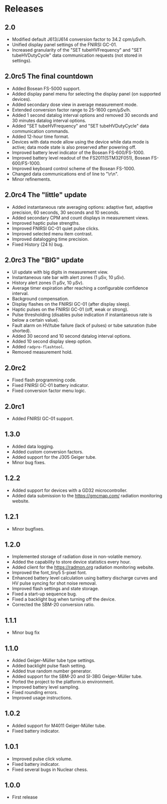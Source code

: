 # Releases

## 2.0

* Modified default J613/J614 conversion factor to 34.2 cpm/µSv/h.
* Unified display panel settings of the FNIRSI GC-01.
* Increased granularity of the "SET tubeHVFrequency" and "SET tubeHVDutyCycle" data communication requests (not stored in settings).

## 2.0rc5 The final countdown

* Added Bosean FS-5000 support.
* Added display panel menu for selecting the display panel (on supported devices).
* Added secondary dose view in average measurement mode.
* Extended conversion factor range to 25-1600 cpm/µSv/h.
* Added 1 second datalog interval options and removed 30 seconds and 30 minutes datalog interval options.
* Added "SET tubeHVFrequency" and "SET tubeHVDutyCycle" data communication commands.
* Added 12-hour time format.
* Devices with data mode allow using the device while data mode is active; data mode state is also preserved after powering off.
* Improved battery level indicator of the Bosean FS-600/FS-1000.
* Improved battery level readout of the FS2011(STM32F051), Bosean FS-600/FS-1000.
* Improved keyboard control scheme of the Bosean FS-1000.
* Changed data communications end of line to "\r\n".
* Minor refinements.

## 2.0rc4 The "little" update

* Added instantaneous rate averaging options: adaptive fast, adaptive precision, 60 seconds, 30 seconds and 10 seconds.
* Added secondary CPM and count displays in measurement views.
* Improved haptic pulse strengths.
* Improved FNIRSI GC-01 quiet pulse clicks.
* Improved selected menu item contrast.
* Improved datalogging time precision.
* Fixed History (24 h) bug.

## 2.0rc3 The "BIG" update

* UI update with big digits in measurement view.
* Instantaneous rate bar with alert zones (1 µSv, 10 µSv).
* History alert zones (1 µSv, 10 µSv).
* Average timer expiration after reaching a configurable confidence interval.
* Background compensation.
* Display flashes on the FNIRSI GC-01 (after display sleep).
* Haptic pulses on the FNIRSI GC-01 (off, weak or strong).
* Pulse thresholding (disables pulse indication if instantaneous rate is below a certain value).
* Fault alarm on HV/tube failure (lack of pulses) or tube saturation (tube shorted).
* Added 30 second and 10 second datalog interval options.
* Added 10 second display sleep option.
* Added `radpro-flashtool`.
* Removed measurement hold.

## 2.0rc2

* Fixed flash programming code.
* Fixed FNIRSI GC-01 battery indicator.
* Fixed conversion factor menu logic.

## 2.0rc1

* Added FNIRSI GC-01 support.

## 1.3.0

* Added data logging.
* Added custom conversion factors.
* Added support for the J305 Geiger tube.
* Minor bug fixes.

## 1.2.2

* Added support for devices with a GD32 microcontroller.
* Added data submission to the https://gmcmap.com/ radiation monitoring website.

## 1.2.1

* Minor bugfixes.

## 1.2.0
* Implemented storage of radiation dose in non-volatile memory.
* Added the capability to store device statistics every hour.
* Added client for the https://radmon.org radiation monitoring website.
* Improved the font_tiny5 5-pixel font.
* Enhanced battery level calculation using battery discharge curves and HV pulse syncing for shot noise removal.
* Improved flash settings and state storage.
* Fixed a start-up sequence bug.
* Fixed a backlight bug when turning off the device.
* Corrected the SBM-20 conversion ratio.

## 1.1.1

* Minor bug fix

## 1.1.0

* Added Geiger-Müller tube type settings.
* Added backlight pulse flash setting.
* Added true random number generator.
* Added support for the SBM-20 and SI-3BG Geiger-Müller tube.
* Ported the project to the platform.io environment.
* Improved battery level sampling.
* Fixed rounding errors.
* Improved usage instructions.

## 1.0.2

* Added support for M4011 Geiger-Müller tube.
* Fixed battery indicator.

## 1.0.1

* Improved pulse click volume.
* Fixed battery indicator.
* Fixed several bugs in Nuclear chess.

## 1.0.0

* First release
